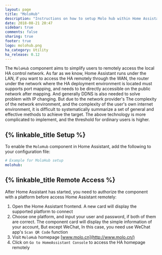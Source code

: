 ```yaml
---
layout: page
title: "MoloHub"
description: "Instructions on how to setup Molo hub within Home Assistant."
date: 2018-08-21 20:47
sidebar: true
comments: false
sharing: true
footer: true
logo: molohub.png
ha_category: Utility
ha_release: 0.12
---
```


The `MoloHub` component aims to simplify users to remotely access the local HA control network. As far as we know, Home Assistant runs under the LAN, if you want to access the HA remotely through the WAN, the router under the network where the HA deployment environment is located must supports port mapping, and needs to be directly accessible on the public network after mapping. And generally DDNS is also needed to solve problem with IP changing. But due to the network provider's The complexity of the network environment, and the complexity of the user's own internet environment, it is difficult to systematically summarize a set of general and effective methods to achieve the target. The above technology is more complicated to implement, and the threshold for ordinary users is higher. 

## {% linkable_title Setup %}

To enable the `MoloHub` component in Home Assistant, add the following to your configuration file:

```yaml
# Example for MoloHub setup
molohub:
```

## {% linkable_title Remote Access %}

After Home Assistant has started, you need to authorize the component with a platform before access Home Assistant remotely:

1. Open the Home Assistant frontend.  A new card will display the supported platform to connect
2. Choose one platform, and input your user and password, if both of them are correct. The component card will display the simple information of your account,  But except WeChat,  In this case,  you need use WeChat app's `Scan QR Code`  function
3. Visit `MoloHub` homepage [www.molo.cn](http://www.molo.cn/)
4. Click on `Go to HomeAssistant Console` to access the HA homepage remotely 
